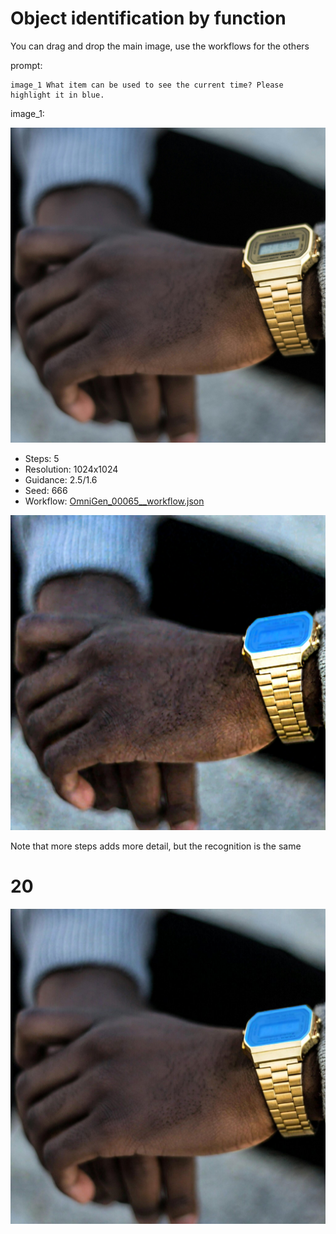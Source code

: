 # Object identification by function

You can drag and drop the main image, use the workflows for the others

prompt:

```
image_1 What item can be used to see the current time? Please highlight it in blue.
```

image_1:

![image](../../inputs/original/watch.jpg)


- Steps: 5
- Resolution: 1024x1024
- Guidance: 2.5/1.6
- Seed: 666
- Workflow: [OmniGen_00065__workflow.json](OmniGen_00065__workflow.json)

![image](OmniGen_00065_.png)

Note that more steps adds more detail, but the recognition is the same

# 20

![image](1/OmniGen_00064__666_1024x1024_no_prompt.jpg)
